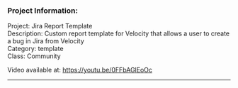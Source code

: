 ### Project Information:
Project: Jira Report Template  
Description: Custom report template for Velocity that allows a user to create a bug in Jira from Velocity  
Category: template  
Class: Community  
  
Video available at: https://youtu.be/0FFbAGlEoOc  

 ----